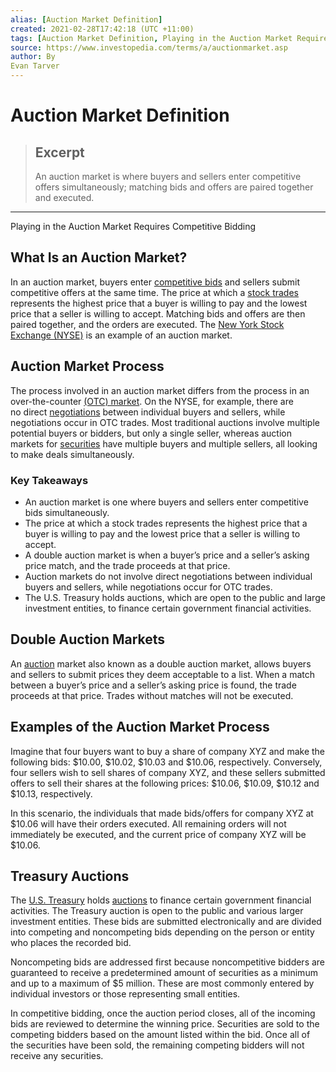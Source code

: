 ```yaml
---
alias: [Auction Market Definition]
created: 2021-02-28T17:42:18 (UTC +11:00)
tags: [Auction Market Definition, Playing in the Auction Market Requires Competitive Bidding]
source: https://www.investopedia.com/terms/a/auctionmarket.asp
author: By
Evan Tarver
---
```


# Auction Market Definition

> ## Excerpt
> An auction market is where buyers and sellers enter competitive offers simultaneously; matching bids and offers are paired together and executed.

---

Playing in the Auction Market Requires Competitive Bidding
## What Is an Auction Market?

In an auction market, buyers enter [competitive bids](https://www.investopedia.com/terms/c/competitivebid.asp) and sellers submit competitive offers at the same time. The price at which a [stock trades](https://www.investopedia.com/articles/investing/082614/how-stock-market-works.asp) represents the highest price that a buyer is willing to pay and the lowest price that a seller is willing to accept. Matching bids and offers are then paired together, and the orders are executed. The [New York Stock Exchange (NYSE)](https://www.investopedia.com/terms/n/nyse.asp) is an example of an auction market.

## Auction Market Process

The process involved in an auction market differs from the process in an over-the-counter [(OTC) market](https://www.investopedia.com/terms/o/over-the-countermarket.asp). On the NYSE, for example, there are no direct [negotiations](https://www.investopedia.com/terms/n/negotiation.asp) between individual buyers and sellers, while negotiations occur in OTC trades. Most traditional auctions involve multiple potential buyers or bidders, but only a single seller, whereas auction markets for [securities](https://www.investopedia.com/terms/s/security.asp) have multiple buyers and multiple sellers, all looking to make deals simultaneously.

### Key Takeaways

-   An auction market is one where buyers and sellers enter competitive bids simultaneously.
-   The price at which a stock trades represents the highest price that a buyer is willing to pay and the lowest price that a seller is willing to accept.
-   A double auction market is when a buyer’s price and a seller’s asking price match, and the trade proceeds at that price.
-   Auction markets do not involve direct negotiations between individual buyers and sellers, while negotiations occur for OTC trades.
-   The U.S. Treasury holds auctions, which are open to the public and large investment entities, to finance certain government financial activities.

## Double Auction Markets

An [auction](https://www.investopedia.com/terms/a/auction.asp) market also known as a double auction market, allows buyers and sellers to submit prices they deem acceptable to a list. When a match between a buyer’s price and a seller’s asking price is found, the trade proceeds at that price. Trades without matches will not be executed.

## Examples of the Auction Market Process

Imagine that four buyers want to buy a share of company XYZ and make the following bids: $10.00, $10.02, $10.03 and $10.06, respectively. Conversely, four sellers wish to sell shares of company XYZ, and these sellers submitted offers to sell their shares at the following prices: $10.06, $10.09, $10.12 and $10.13, respectively.

In this scenario, the individuals that made bids/offers for company XYZ at $10.06 will have their orders executed. All remaining orders will not immediately be executed, and the current price of company XYZ will be $10.06.

## Treasury Auctions

The [U.S. Treasury](https://www.investopedia.com/terms/u/ustreasury.asp) holds [auctions](https://www.investopedia.com/terms/b/bill-auction.asp) to finance certain government financial activities. The Treasury auction is open to the public and various larger investment entities. These bids are submitted electronically and are divided into competing and noncompeting bids depending on the person or entity who places the recorded bid.

Noncompeting bids are addressed first because noncompetitive bidders are guaranteed to receive a predetermined amount of securities as a minimum and up to a maximum of $5 million. These are most commonly entered by individual investors or those representing small entities.

In competitive bidding, once the auction period closes, all of the incoming bids are reviewed to determine the winning price. Securities are sold to the competing bidders based on the amount listed within the bid. Once all of the securities have been sold, the remaining competing bidders will not receive any securities.
